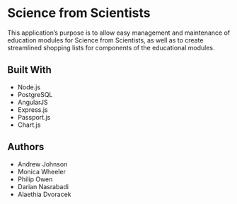 # Science from Scientists

This application’s purpose is to allow easy management and maintenance of education modules for Science from Scientists, as well as to create streamlined shopping lists for components of the educational modules.

## Built With

- Node.js
- PostgreSQL
- AngularJS
- Express.js
- Passport.js
- Chart.js

## Authors

- Andrew Johnson
- Monica Wheeler
- Philip Owen
- Darian Nasrabadi
- Alaethia Dvoracek
